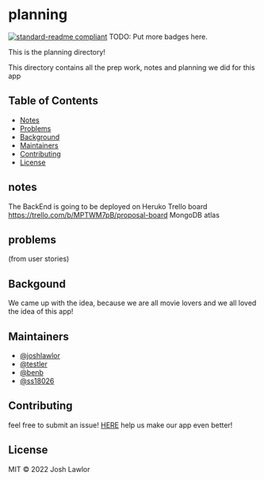 # planning

[![standard-readme compliant](https://img.shields.io/badge/standard--readme-OK-green.svg?style=flat-square)](https://github.com/RichardLitt/standard-readme)
TODO: Put more badges here.

This is the planning directory!

This directory contains all the prep work, notes and planning we did for this app

## Table of Contents
- [Notes](#notes)
- [Problems](#problems)
- [Background](#background)
- [Maintainers](#maintainers)
- [Contributing](#contributing)
- [License](#license)

## notes

The BackEnd is going to be deployed on Heruko
Trello board https://trello.com/b/MPTWM7pB/proposal-board
MongoDB atlas

## problems

(from user stories)

## Backgound

We came up with the idea, because we are all movie lovers and we all loved the idea of this app!

## Maintainers

- [@joshlawlor](https://github.com/joshlawlor)
- [@testler](https://github.com/testler)
- [@benb](https://github.com/benb)
- [@ss18026](https://github.com/ss18026)

## Contributing

feel free to submit an issue!  [HERE](https://github.com/joshlawlor/Project-3/issues)
help us make our app even better!

## License

MIT © 2022 Josh Lawlor
